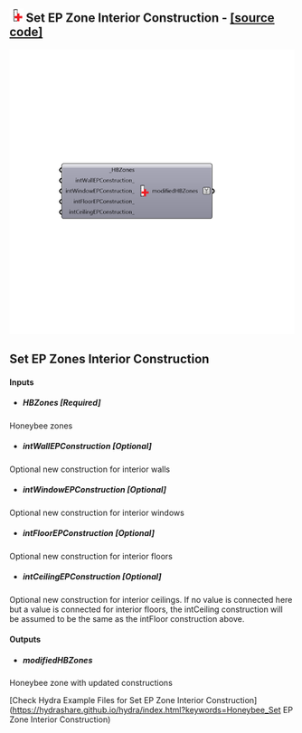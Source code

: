 ## ![](../../images/icons/Set_EP_Zone_Interior_Construction.png) Set EP Zone Interior Construction - [[source code]](https://github.com/ladybug-tools/honeybee-legacy/tree/master/src/Honeybee_Set%20EP%20Zone%20Interior%20Construction.py)

![](../../images/components/Set_EP_Zone_Interior_Construction.png)

Set EP Zones Interior Construction
 -
 

#### Inputs
* ##### HBZones [Required]
Honeybee zones
* ##### intWallEPConstruction [Optional]
Optional new construction for interior walls
* ##### intWindowEPConstruction [Optional]
Optional new construction for interior windows 
* ##### intFloorEPConstruction [Optional]
Optional new construction for interior floors
* ##### intCeilingEPConstruction [Optional]
Optional new construction for interior ceilings.  If no value is connected here but a value is connected for interior floors, the intCeiling construction will be assumed to be the same as the intFloor construction above.

#### Outputs
* ##### modifiedHBZones
Honeybee zone with updated constructions


[Check Hydra Example Files for Set EP Zone Interior Construction](https://hydrashare.github.io/hydra/index.html?keywords=Honeybee_Set EP Zone Interior Construction)